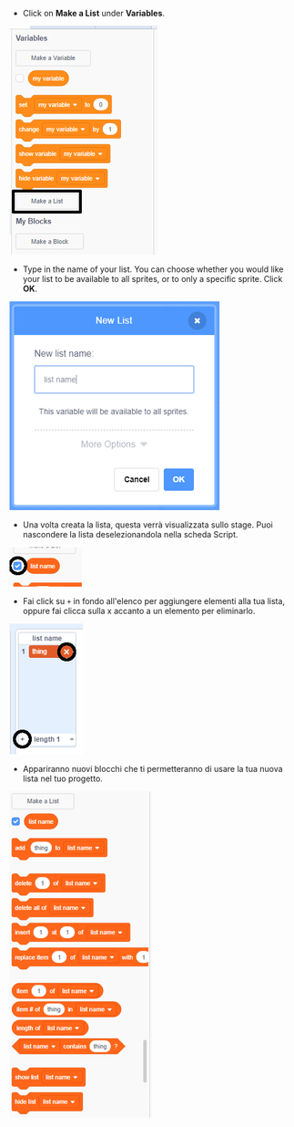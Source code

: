 + Click on **Make a List** under **Variables**.

![Creare una lista](images/make-a-list-annotated.png)

+ Type in the name of your list. You can choose whether you would like your list to be available to all sprites, or to only a specific sprite. Click **OK**.

![Nome della lista](images/list-name.png)

+ Una volta creata la lista, questa verrà visualizzata sullo stage. Puoi nascondere la lista deselezionandola nella scheda Script.

![Mostra/nascondi lista](images/list-show-hide-annotated.png)

+ Fai click su `+` in fondo all'elenco per aggiungere elementi alla tua lista, oppure fai clicca sulla x accanto a un elemento per eliminarlo.

![Mostra/nascondi lista](images/list-add-delete-annotated.png)

+ Appariranno nuovi blocchi che ti permetteranno di usare la tua nuova lista nel tuo progetto.

![Blocchi della lista](images/list-blocks.png)